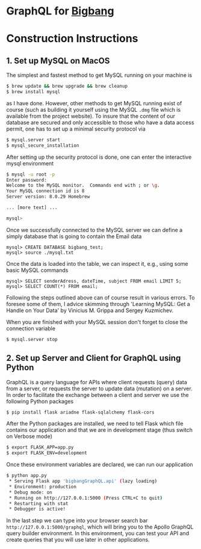 # GraphQL for [Bigbang](https://github.com/datactive/bigbang)

# Construction Instructions

## 1. Set up MySQL on MacOS
The simplest and fastest method to get MySQL running on your machine is
```bash
$ brew update && brew upgrade && brew cleanup
$ brew install mysql
```
as I have done. However, other methods to get MySQL running exist of course (such as building it yourself using the MySQL `.dmg` file which is available from the project website). To insure that the content of our database are secured and only accessible to those who have a data access permit, one has to set up a minimal security protocol via
```bash
$ mysql.server start
$ mysql_secure_installation
```
After setting up the security protocol is done, one can enter the interactive mysql environment
```bash
$ mysql -u root -p
Enter password:
Welcome to the MySQL monitor.  Commands end with ; or \g.
Your MySQL connection id is 8
Server version: 8.0.29 Homebrew

... [more text] ...

mysql>
```
Once we successfully connected to the MySQL server we can define a simply database that is going to contain the Email data
```MySQL
mysql> CREATE DATABASE bigbang_test;
mysql> source ./mysql.txt
```
Once the data is loaded into the table, we can inspect it, e.g., using some basic MySQL commands
```MySQL
mysql> SELECT senderAdress, dateTime, subject FROM email LIMIT 5;
mysql> SELECT COUNT(*) FROM email;
```
Following the steps outlined above can of course result in various errors. To foresee some of them, I advice skimming through 'Learning MySQL: Get a Handle on Your Data' by  Vinicius M. Grippa and Sergey Kuzmichev.

When you are finished with your MySQL session don't forget to close the connection variable
```bash
$ mysql.server stop
```


## 2. Set up Server and Client for GraphQL using Python

GraphQL is a query language for APIs where client requests (query) data from a server, or requests the server to update data (mutation) on a server. In order to facilitate the exchange between a client and server we use the following Python packages
```bash
$ pip install flask ariadne flask-sqlalchemy flask-cors
```
After the Python packages are installed, we need to tell Flask which file contains our application and that we are in development stage (thus switch on Verbose mode)
```bash
$ export FLASK_APP=app.py
$ export FLASK_ENV=development
```
Once these environment variables are declared, we can run our application
```bash
$ python app.py
 * Serving Flask app 'bigbangGraphQL.api' (lazy loading)
 * Environment: production
 * Debug mode: on
 * Running on http://127.0.0.1:5000 (Press CTRL+C to quit)
 * Restarting with stat
 * Debugger is active!
```
In the last step we can type into your browser search bar `http://127.0.0.1:5000/graphql`, which will bring you to the Apollo GraphQL query builder environment. In this environment, you can test your API and create queries that you will use later in other applications.
